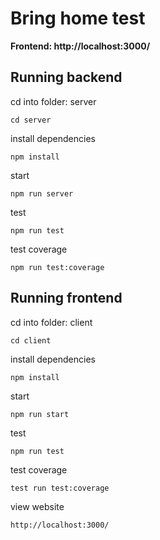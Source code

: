 # Bring home test

**Frontend: http://localhost:3000/**

## Running backend

cd into folder: server

```
cd server
```

install dependencies

```
npm install
```

start

```
npm run server

```

test

```
npm run test
```

test coverage

```
npm run test:coverage
```

## Running frontend

cd into folder: client

```
cd client
```

install dependencies

```
npm install
```

start

```
npm run start
```

test

```
npm run test
```

test coverage

```
test run test:coverage
```

view website

```
http://localhost:3000/
```
